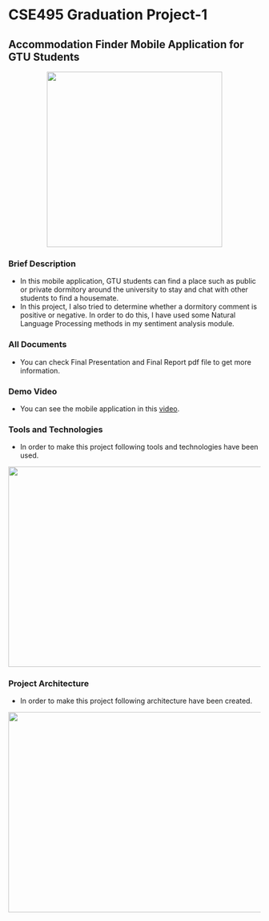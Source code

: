 # CSE495 Graduation Project-1

## Accommodation Finder Mobile Application for GTU Students

<p align="center">
  <img width="350" height="350" src="https://i.ibb.co/kS3ywk7/resim.png">
</p>

### Brief Description

- In this mobile application, GTU students can find a place such as public or private dormitory around the university to stay and chat with other students to find a housemate.
- In this project, I also tried to determine whether a dormitory comment is positive or negative. In order to do this, I have used some Natural Language Processing methods in my sentiment analysis module.

### All Documents
- You can check Final Presentation and Final Report pdf file to get more information.

### Demo Video
- You can see the mobile application in this [video](https://www.youtube.com/watch?v=fz5PNSFN-Wk).

### Tools and Technologies

- In order to make this project following tools and technologies have been used.

<p align="center">
  <img width="700" height="400" src="https://i.ibb.co/ZSptFC3/tech2.png">
</p>

### Project Architecture

- In order to make this project following architecture have been created.

<p align="center">
  <img width="700" height="400" src="https://i.ibb.co/mFHSkBQ/backend3.jpg">
</p>
